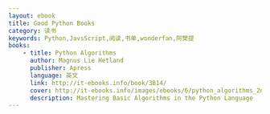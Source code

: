 ```yaml
---
layout: ebook
title: Good Python Books
category: 读书
keywords: Python,JavsScript,阅读,书单,wonderfan,阿樊提
books: 
    - title: Python Algorithms
      author: Magnus Lie Hetland
      publisher: Apress
      language: 英文
      link: http://it-ebooks.info/book/3814/
      cover: http://it-ebooks.info/images/ebooks/6/python_algorithms_2nd_edition.jpg
      description: Mastering Basic Algorithms in the Python Language
---
```

